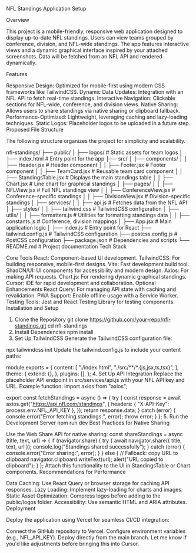 NFL Standings Application Setup

Overview

This project is a mobile-friendly, responsive web application designed to display up-to-date NFL standings. Users can view teams grouped by conference, division, and NFL-wide standings. The app features interactive views and a dynamic graphical interface inspired by your attached screenshots. Data will be fetched from an NFL API and rendered dynamically.

Features

Responsive Design: Optimized for mobile-first using modern CSS frameworks like TailwindCSS.
Dynamic Data Updates: Integration with an NFL API to fetch real-time standings.
Interactive Navigation: Clickable sections for NFL-wide, conference, and division views.
Native Sharing: Allows users to share standings via native sharing or clipboard fallback.
Performance-Optimized: Lightweight, leveraging caching and lazy-loading techniques.
Static Logos: Placeholder logos to be uploaded in a future step.
Proposed File Structure

The following structure organizes the project for simplicity and scalability.

nfl-standings/
├── public/
│   ├── logos/                 # Static assets for team logos
│   ├── index.html             # Entry point for the app
├── src/
│   ├── components/
│   │   ├── Header.jsx         # Header component
│   │   ├── Footer.jsx         # Footer component
│   │   ├── TeamCard.jsx       # Reusable team card component
│   │   ├── StandingsTable.jsx # Displays the main standings table
│   │   ├── Chart.jsx          # Line chart for graphical standings
│   ├── pages/
│   │   ├── NFLView.jsx        # Full NFL standings view
│   │   ├── ConferenceView.jsx # Conference-specific standings
│   │   ├── DivisionView.jsx   # Division-specific standings
│   ├── services/
│   │   ├── api.js             # Fetches data from the NFL API
│   ├── styles/
│   │   ├── tailwind.css       # TailwindCSS configuration
│   ├── utils/
│   │   ├── formatters.js      # Utilities for formatting standings data
│   │   ├── constants.js       # Conference, division mappings
│   ├── App.jsx                # Main application logic
│   ├── index.js               # Entry point for React
├── tailwind.config.js         # TailwindCSS configuration
├── postcss.config.js          # PostCSS configuration
├── package.json               # Dependencies and scripts
└── README.md                  # Project documentation
Tech Stack

Core Tools
React: Component-based UI development.
TailwindCSS: For building responsive, mobile-first designs.
Vite: Fast development build tool.
ShadCN/UI: UI components for accessibility and modern design.
Axios: For making API requests.
Chart.js: For rendering dynamic graphical standings.
Cursor: IDE for rapid development and collaboration.
Optional Enhancements
React Query: For managing API state with caching and revalidation.
PWA Support: Enable offline usage with a Service Worker.
Testing Tools: Jest and React Testing Library for testing components.
Installation and Setup

1. Clone the Repository
git clone https://github.com/your-repo/nfl-standings.git
cd nfl-standings
2. Install Dependencies
npm install
3. Set Up TailwindCSS
Generate the TailwindCSS configuration file:

npx tailwindcss init
Update the tailwind.config.js to include your content paths:

module.exports = {
  content: [
    "./index.html",
    "./src/**/*.{js,jsx,ts,tsx}",
  ],
  theme: {
    extend: {},
  },
  plugins: [],
};
4. Set Up API Integration
Replace the placeholder API endpoint in src/services/api.js with your NFL API key and URL.
Example function:
import axios from "axios";

export const fetchStandings = async () => {
  try {
    const response = await axios.get("https://api.nfl.com/standings", {
      headers: { "X-API-Key": process.env.NFL_API_KEY },
    });
    return response.data;
  } catch (error) {
    console.error("Error fetching standings:", error);
    throw error;
  }
};
5. Run the Development Server
npm run dev
Best Practices for Native Sharing

Use the Web Share API for native sharing:
const shareStandings = async (title, text, url) => {
  if (navigator.share) {
    try {
      await navigator.share({ title, text, url });
      console.log("Standings shared successfully");
    } catch (error) {
      console.error("Error sharing:", error);
    }
  } else {
    // Fallback: copy URL to clipboard
    navigator.clipboard.writeText(url);
    alert("URL copied to clipboard");
  }
};
Attach this functionality to the UI in StandingsTable or Chart components.
Recommendations for Performance

Data Caching: Use React Query or browser storage for caching API responses.
Lazy Loading: Implement lazy-loading for charts and images.
Static Asset Optimization: Compress logos before adding to the public/logos folder.
Accessibility: Use semantic HTML and ARIA attributes.
Deployment

Deploy the application using Vercel for seamless CI/CD integration:

Connect the GitHub repository to Vercel.
Configure environment variables (e.g., NFL_API_KEY).
Deploy directly from the main branch.
Let me know if you'd like adjustments before bringing this into Cursor.